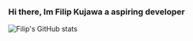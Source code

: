 ### Hi there, Im Filip Kujawa a aspiring developer


![Filip's GitHub stats](https://github-readme-stats.vercel.app/api?username=filipkujawa&show_icons=true&theme=dracula)


